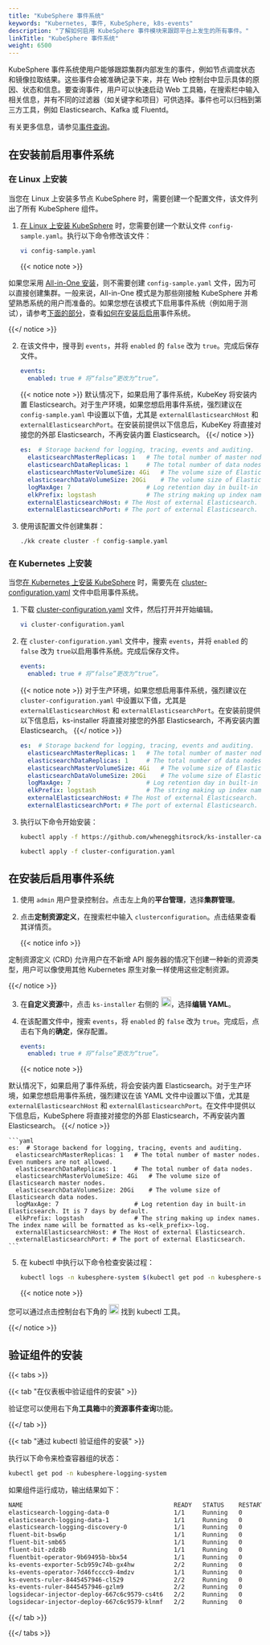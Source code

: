 ```yaml
---
title: "KubeSphere 事件系统"
keywords: "Kubernetes, 事件, KubeSphere, k8s-events"
description: "了解如何启用 KubeSphere 事件模块来跟踪平台上发生的所有事件。"
linkTitle: "KubeSphere 事件系统"
weight: 6500
---
```


KubeSphere 事件系统使用户能够跟踪集群内部发生的事件，例如节点调度状态和镜像拉取结果。这些事件会被准确记录下来，并在 Web 控制台中显示具体的原因、状态和信息。要查询事件，用户可以快速启动 Web 工具箱，在搜索栏中输入相关信息，并有不同的过滤器（如关键字和项目）可供选择。事件也可以归档到第三方工具，例如 Elasticsearch、Kafka 或 Fluentd。

有关更多信息，请参见[事件查询](../../toolbox/events-query/)。

## 在安装前启用事件系统

### 在 Linux 上安装

当您在 Linux 上安装多节点 KubeSphere 时，需要创建一个配置文件，该文件列出了所有 KubeSphere 组件。

1. [在 Linux 上安装 KubeSphere](../../installing-on-linux/introduction/multioverview/) 时，您需要创建一个默认文件 `config-sample.yaml`。执行以下命令修改该文件：

    ```bash
    vi config-sample.yaml
    ```

    {{< notice note >}}

如果您采用 [All-in-One 安装](../../quick-start/all-in-one-on-linux/)，则不需要创建 `config-sample.yaml` 文件，因为可以直接创建集群。一般来说，All-in-One 模式是为那些刚接触 KubeSphere 并希望熟悉系统的用户而准备的。如果您想在该模式下启用事件系统（例如用于测试），请参考[下面的部分](#在安装后启用事件系统)，查看[如何在安装后启用](#在安装后启用事件系统)事件系统。

{{</ notice >}}

2. 在该文件中，搜寻到 `events`，并将 `enabled` 的 `false` 改为 `true`。完成后保存文件。

    ```yaml
    events:
      enabled: true # 将“false”更改为“true”。
    ```

    {{< notice note >}}
默认情况下，如果启用了事件系统，KubeKey 将安装内置 Elasticsearch。对于生产环境，如果您想启用事件系统，强烈建议在 `config-sample.yaml` 中设置以下值，尤其是 `externalElasticsearchHost` 和 `externalElasticsearchPort`。在安装前提供以下信息后，KubeKey 将直接对接您的外部 Elasticsearch，不再安装内置 Elasticsearch。
    {{</ notice >}}

    ```yaml
    es:  # Storage backend for logging, tracing, events and auditing.
      elasticsearchMasterReplicas: 1   # The total number of master nodes. Even numbers are not allowed.
      elasticsearchDataReplicas: 1     # The total number of data nodes.
      elasticsearchMasterVolumeSize: 4Gi   # The volume size of Elasticsearch master nodes.
      elasticsearchDataVolumeSize: 20Gi    # The volume size of Elasticsearch data nodes.
      logMaxAge: 7                     # Log retention day in built-in Elasticsearch. It is 7 days by default.
      elkPrefix: logstash              # The string making up index names. The index name will be formatted as ks-<elk_prefix>-log.
      externalElasticsearchHost: # The Host of external Elasticsearch.
      externalElasticsearchPort: # The port of external Elasticsearch.
    ```

3. 使用该配置文件创建集群：

    ```bash
    ./kk create cluster -f config-sample.yaml
    ```

### 在 Kubernetes 上安装

当您[在 Kubernetes 上安装 KubeSphere](../../installing-on-kubernetes/introduction/overview/) 时，需要先在 [cluster-configuration.yaml](https://github.com/whenegghitsrock/ks-installer-carryon/releases/download/v3.3.2/cluster-configuration.yaml) 文件中启用事件系统。

1. 下载 [cluster-configuration.yaml](https://github.com/whenegghitsrock/ks-installer-carryon/releases/download/v3.3.2/cluster-configuration.yaml) 文件，然后打开并开始编辑。

    ```bash
    vi cluster-configuration.yaml
    ```

2. 在 `cluster-configuration.yaml` 文件中，搜索 `events`，并将 `enabled` 的 `false` 改为 `true`以启用事件系统。完成后保存文件。

    ```yaml
    events:
      enabled: true # 将“false”更改为“true”。
    ```

    {{< notice note >}}
对于生产环境，如果您想启用事件系统，强烈建议在 `cluster-configuration.yaml` 中设置以下值，尤其是 `externalElasticsearchHost` 和 `externalElasticsearchPort`。在安装前提供以下信息后，ks-installer 将直接对接您的外部 Elasticsearch，不再安装内置 Elasticsearch。
    {{</ notice >}}

    ```yaml
    es:  # Storage backend for logging, tracing, events and auditing.
      elasticsearchMasterReplicas: 1   # The total number of master nodes. Even numbers are not allowed.
      elasticsearchDataReplicas: 1     # The total number of data nodes.
      elasticsearchMasterVolumeSize: 4Gi   # The volume size of Elasticsearch master nodes.
      elasticsearchDataVolumeSize: 20Gi    # The volume size of Elasticsearch data nodes.
      logMaxAge: 7                     # Log retention day in built-in Elasticsearch. It is 7 days by default.
      elkPrefix: logstash              # The string making up index names. The index name will be formatted as ks-<elk_prefix>-log.
      externalElasticsearchHost: # The Host of external Elasticsearch.
      externalElasticsearchPort: # The port of external Elasticsearch.
    ```

3. 执行以下命令开始安装：

    ```bash
    kubectl apply -f https://github.com/whenegghitsrock/ks-installer-carryon/releases/download/v3.3.2/kubesphere-installer.yaml
    
    kubectl apply -f cluster-configuration.yaml
    ```

## 在安装后启用事件系统

1. 使用 `admin` 用户登录控制台。点击左上角的**平台管理**，选择**集群管理**。
   
2. 点击**定制资源定义**，在搜索栏中输入 `clusterconfiguration`。点击结果查看其详情页。

    {{< notice info >}}

定制资源定义 (CRD) 允许用户在不新增 API 服务器的情况下创建一种新的资源类型，用户可以像使用其他 Kubernetes 原生对象一样使用这些定制资源。

{{</ notice >}}

3. 在**自定义资源**中，点击 `ks-installer` 右侧的 <img src="/images/docs/v3.x/zh-cn/enable-pluggable-components/kubesphere-events/three-dots.png" height="20px">，选择**编辑 YAML**。

4. 在该配置文件中，搜索 `events`，将 `enabled` 的 `false` 改为 `true`。完成后，点击右下角的**确定**，保存配置。

    ```yaml
    events:
      enabled: true # 将“false”更改为“true”。
    ```

    {{< notice note >}}

默认情况下，如果启用了事件系统，将会安装内置 Elasticsearch。对于生产环境，如果您想启用事件系统，强烈建议在该 YAML 文件中设置以下值，尤其是 `externalElasticsearchHost` 和 `externalElasticsearchPort`。在文件中提供以下信息后，KubeSphere 将直接对接您的外部 Elasticsearch，不再安装内置 Elasticsearch。
    {{</ notice >}}

    ```yaml
    es:  # Storage backend for logging, tracing, events and auditing.
      elasticsearchMasterReplicas: 1   # The total number of master nodes. Even numbers are not allowed.
      elasticsearchDataReplicas: 1     # The total number of data nodes.
      elasticsearchMasterVolumeSize: 4Gi   # The volume size of Elasticsearch master nodes.
      elasticsearchDataVolumeSize: 20Gi    # The volume size of Elasticsearch data nodes.
      logMaxAge: 7                     # Log retention day in built-in Elasticsearch. It is 7 days by default.
      elkPrefix: logstash              # The string making up index names. The index name will be formatted as ks-<elk_prefix>-log.
      externalElasticsearchHost: # The Host of external Elasticsearch.
      externalElasticsearchPort: # The port of external Elasticsearch.
    ```

5. 在 kubectl 中执行以下命令检查安装过程：

    ```bash
    kubectl logs -n kubesphere-system $(kubectl get pod -n kubesphere-system -l 'app in (ks-install, ks-installer)' -o jsonpath='{.items[0].metadata.name}') -f
    ```

    {{< notice note >}}

您可以通过点击控制台右下角的 <img src="/images/docs/v3.x/zh-cn/enable-pluggable-components/kubesphere-events/hammer.png" height="20px"> 找到 kubectl 工具。

{{</ notice >}}

## 验证组件的安装

{{< tabs >}}

{{< tab "在仪表板中验证组件的安装" >}}

验证您可以使用右下角**工具箱**中的**资源事件查询**功能。

{{</ tab >}}

{{< tab "通过 kubectl 验证组件的安装" >}}

执行以下命令来检查容器组的状态：

```bash
kubectl get pod -n kubesphere-logging-system
```

如果组件运行成功，输出结果如下：

```bash
NAME                                          READY   STATUS    RESTARTS   AGE
elasticsearch-logging-data-0                  1/1     Running   0          155m
elasticsearch-logging-data-1                  1/1     Running   0          154m
elasticsearch-logging-discovery-0             1/1     Running   0          155m
fluent-bit-bsw6p                              1/1     Running   0          108m
fluent-bit-smb65                              1/1     Running   0          108m
fluent-bit-zdz8b                              1/1     Running   0          108m
fluentbit-operator-9b69495b-bbx54             1/1     Running   0          109m
ks-events-exporter-5cb959c74b-gx4hw           2/2     Running   0          7m55s
ks-events-operator-7d46fcccc9-4mdzv           1/1     Running   0          8m
ks-events-ruler-8445457946-cl529              2/2     Running   0          7m55s
ks-events-ruler-8445457946-gzlm9              2/2     Running   0          7m55s
logsidecar-injector-deploy-667c6c9579-cs4t6   2/2     Running   0          106m
logsidecar-injector-deploy-667c6c9579-klnmf   2/2     Running   0          106m
```

{{</ tab >}}

{{</ tabs >}}

